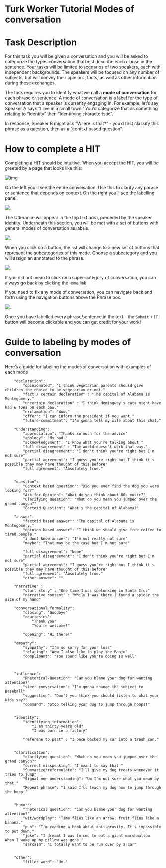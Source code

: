 # Turk Worker Tutorial Modes of conversation

# Task Description

For this task you will be given a conversation and you will be asked to categorize the types conversation that best describe each clause in the sentence. Your tasks will be limited to scenarios of two speakers, each with independent backgrounds. The speakers will be focused on any number of subjects, but will convey their opinions, facts, as well as other information during these exchanges.

The task requires you to identify what we call a **mode of conversation** for each phrase or sentence. A mode of conversation is a label for the type of conversation that a speaker is currently engaging in. For example, let’s say Speaker A says “I live in a small town.” You’d categorize that as something relating to “Identity” then “Identifying characteristic”. 

In response, Speaker B might ask “Where is that?” - you’d first classify this phrase as a question, then as a “context based question”.


# How to complete a HIT

Completing a HIT should be intuitive. When you accept the HIT, you will be greeted by a page that looks like this:

![img](https://d2mxuefqeaa7sj.cloudfront.net/s_030E4349643D3F6E0982BBE5C21DF65951F46C543805F8811B43550CE3CA5BD7_1486764265578_file.png)


On the left you’ll see the entire conversation. Use this to clarify any phrase or sentence that depends on context. On the right you’ll see the labelling panel. 


![.](https://d2mxuefqeaa7sj.cloudfront.net/s_030E4349643D3F6E0982BBE5C21DF65951F46C543805F8811B43550CE3CA5BD7_1486765274829_file.png)


The Utterance will appear in the top text area, preceded by the speaker identity. Underneath this section, you will be met with a set of buttons with general modes of conversation as labels.

![.](https://d2mxuefqeaa7sj.cloudfront.net/s_030E4349643D3F6E0982BBE5C21DF65951F46C543805F8811B43550CE3CA5BD7_1486764372359_file.png)


When you click on a button, the list will change to a new set of buttons that represent the subcategories of this mode. Choose a subcategory and you will assign an annotated to the phrase.

![.](https://d2mxuefqeaa7sj.cloudfront.net/s_030E4349643D3F6E0982BBE5C21DF65951F46C543805F8811B43550CE3CA5BD7_1486764437802_file.png)


If you did not mean to click on a super-category of conversation, you can always go back by clicking the `Home` link.

If you need to fix any mode of conversation, you can navigate back and forth using the navigation buttons above the Phrase box.

![.](https://d2mxuefqeaa7sj.cloudfront.net/s_030E4349643D3F6E0982BBE5C21DF65951F46C543805F8811B43550CE3CA5BD7_1486764981711_file.png)


Once you have labelled every phrase/sentence in the text - the `Submit HIT!` button will become clickable and you can get credit for your work!


# Guide to labeling by modes of conversation

Here’s a guide for labeling the modes of conversation with examples of each mode
```
    "declaration": 
        "opinionated": "I think vegetarian parents should give children the choice to be vegetarian or not."
        "fact / certain declaration" : "The capital of Alabama is Montegomery."
        "uncertain declaration" : "I think Hemingway's cats might have had 6 toes on each paw."
        "exclamation": "Wow."
        "offer": "I can inform the president if you want."
        "future-commitment": "I'm gonna tell my wife about this chat."
    
    "understanding": 
        "appreciation": "Thanks so much for the advice"
        "apology": "My bad."
        "acknowledgement": "I know what you're talking about "
        "full disagreement" : "The world doesn't work that way."
        "partial disagreement": "I don't think you're right but I'm not sure"
        "partial agreement": "I guess you're right but I think it's possible they may have thought of this before"
        "full agreement": "Absolutely true."
    
    
    "question": 
        "Context based question": "Did you ever find the dog you were looking for?"
        "Ask for Opinion": "What do you think about 80s music?"
        "Clarifying Question": "What do you mean you jumped over the grand canyon?"
        "Factoid Question": "What's the capital of Alabama?"
    
    "answer": 
        "factoid based answer": "The capital of Alabama is Montegomery."
        "opinion based answer": "I think we should give free coffee to tired people."
        "i dont know answer": "I'm not really not sure"
        "maybe": "That may be the case but I'm not sure"
    
        "full disagreement": "Nope"
        "partial disagreement": "I don't think you're right but I'm not sure"
        "partial agreement": "I guess you're right but I think it's possible they may have thought of this before"
        "full agreement": "Absolutely true."
        "other answer": ""
    
    "narrative" : 
        "start story" : "One time I was spelunking in Santa Cruz"
        "narrative content" : "While I was there I found a spider the size of my hand"
    
    "conversational_formality": 
        "closing": "Goodbye"
        "courtesies": 
            "Thank you"
            "You're welcome!"
        
        "opening": "Hi there!"
    
    "empathy": 
        "sympathy": "I'm so sorry for your loss"
        "relating": "Wow I also like to play the Banjo"
        "compliment": "You sound like you're doing so well"
    
    
    
    "influence": 
        "Rhetorical-Question": "Can you blame your dog for wanting attention?"
        "steer conversation": "I'm gonna change the subject to Baseball"
        "suggestion": "Don't you think you should listen to what your kids say?"
        "command": "Stop telling your dog to jump through hoops!"
    
    
    "identity": 
        "identifying information": 
            "I am thirty years old"
            "I was born in a factory"
        
        "referene to past" : "I once backed my car into a trash can."
    
    
    "clarification": 
        "clarifying question": "What do you mean you jumped over the grand canyon?"
        "correct misspeaking": "I meant to say that "
        "Summarize/reformulate": "I'll give my dog treats whenever it tries to jump"
        "Signal non-understanding": "Um I'm not sure what you mean by that."
        "Repeat phrase": "I said I'll teach my dog how to jump through the hoop."
    
    
    "humor": 
        "rhetorical question": "Can you blame your dog for wanting attention?"
        "wit/wordplay": "Time flies like an arrow; fruit flies like a banana."
        "pun": "I'm reading a book about anti-gravity. It's impossible to put down."
        "joke": "I dreamt I was forced to eat a giant marshmallow. When I woke up my pillow was gone."
        "sarcasm": "I totally want to be run over by a car"
    
    
    "other": 
        "filler word": "Um."
```

